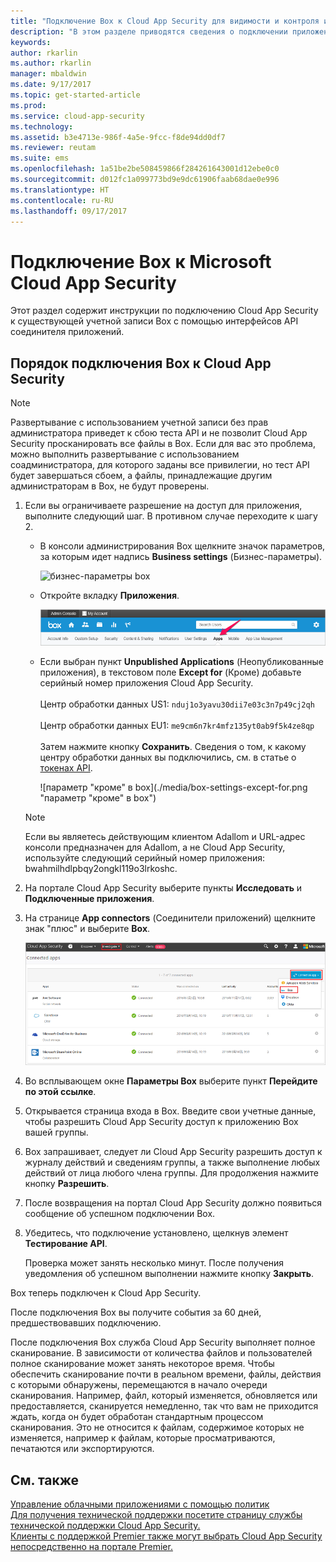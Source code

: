 ```yaml
---
title: "Подключение Box к Cloud App Security для видимости и контроля использования | Документы Майкрософт"
description: "В этом разделе приводятся сведения о подключении приложения Box к Cloud App Security с помощью соединителя API."
keywords: 
author: rkarlin
ms.author: rkarlin
manager: mbaldwin
ms.date: 9/17/2017
ms.topic: get-started-article
ms.prod: 
ms.service: cloud-app-security
ms.technology: 
ms.assetid: b3e4713e-986f-4a5e-9fcc-f8de94dd0df7
ms.reviewer: reutam
ms.suite: ems
ms.openlocfilehash: 1a51be2be508459866f284261643001d12ebe0c0
ms.sourcegitcommit: d012fc1a099773bd9e9dc61906faab68dae0e996
ms.translationtype: HT
ms.contentlocale: ru-RU
ms.lasthandoff: 09/17/2017
---
```

# <a name="connect-box-to-microsoft-cloud-app-security"></a>Подключение Box к Microsoft Cloud App Security
Этот раздел содержит инструкции по подключению Cloud App Security к существующей учетной записи Box с помощью интерфейсов API соединителя приложений.  
  
## <a name="how-to-connect-box-to-cloud-app-security"></a>Порядок подключения Box к Cloud App Security  
  
> [!NOTE]  
>  Развертывание с использованием учетной записи без прав администратора приведет к сбою теста API и не позволит Cloud App Security просканировать все файлы в Box. Если для вас это проблема, можно выполнить развертывание с использованием соадминистратора, для которого заданы все привилегии, но тест API будет завершаться сбоем, а файлы, принадлежащие другим администраторам в Box, не будут проверены.  
  
1.  Если вы ограничиваете разрешение на доступ для приложения, выполните следующий шаг. В противном случае переходите к шагу 2.  
  
    -   В консоли администрирования Box щелкните значок параметров, за которым идет надпись **Business settings** (Бизнес-параметры).  
  
         ![бизнес-параметры box](./media/box-business-settings.png "бизнес-параметры box")  
  
    -   Откройте вкладку **Приложения**.  
  
         ![приложения box](./media/box-apps.png "приложения box")  
  
    -   Если выбран пункт **Unpublished Applications** (Неопубликованные приложения), в текстовом поле **Except for** (Кроме) добавьте серийный номер приложения Cloud App Security.<br></br>Центр обработки данных US1: `nduj1o3yavu30dii7e03c3n7p49cj2qh` <br></br>Центр обработки данных EU1: `me9cm6n7kr4mfz135yt0ab9f5k4ze8qp`<br></br>Затем нажмите кнопку **Сохранить**. Сведения о том, к какому центру обработки данных вы подключились, см. в статье о [токенах API](api-tokens.md). 
  
         ![параметр "кроме" в box](./media/box-settings-except-for.png "параметр "кроме" в box")  
  
    > [!NOTE]  
    >  Если вы являетесь действующим клиентом Adallom и URL-адрес консоли предназначен для Adallom, а не Cloud App Security, используйте следующий серийный номер приложения: bwahmilhdlpbqy2ongkl119o3lrkoshc.  
  
2.  На портале Cloud App Security выберите пункты **Исследовать** и **Подключенные приложения**.  
  
3.  На странице **App connectors** (Соединители приложений) щелкните знак "плюс" и выберите **Box**.  
  
     ![подключение box](./media/connect-box.png "подключение box")  
  
4.  Во всплывающем окне **Параметры Box** выберите пункт **Перейдите по этой ссылке**.  
  
5.  Открывается страница входа в Box. Введите свои учетные данные, чтобы разрешить Cloud App Security доступ к приложению Box вашей группы.  
  
6.  Box запрашивает, следует ли Cloud App Security разрешить доступ к журналу действий и сведениям группы, а также выполнение любых действий от лица любого члена группы. Для продолжения нажмите кнопку **Разрешить**.  
  
7.  После возвращения на портал Cloud App Security должно появиться сообщение об успешном подключении Box.  
  
8.  Убедитесь, что подключение установлено, щелкнув элемент **Тестирование API**.  
  
     Проверка может занять несколько минут. После получения уведомления об успешном выполнении нажмите кнопку **Закрыть**.  
  
Box теперь подключен к Cloud App Security.  
 
После подключения Box вы получите события за 60 дней, предшествовавших подключению.
  
После подключения Box служба Cloud App Security выполняет полное сканирование. В зависимости от количества файлов и пользователей полное сканирование может занять некоторое время. Чтобы обеспечить сканирование почти в реальном времени, файлы, действия с которыми обнаружены, перемещаются в начало очереди сканирования. Например, файл, который изменяется, обновляется или предоставляется, сканируется немедленно, так что вам не приходится ждать, когда он будет обработан стандартным процессом сканирования. Это не относится к файлам, содержимое которых не изменяется, например к файлам, которые просматриваются, печатаются или экспортируются.
  
## <a name="see-also"></a>См. также  
[Управление облачными приложениями с помощью политик](control-cloud-apps-with-policies.md)   
[Для получения технической поддержки посетите страницу службы технической поддержки Cloud App Security.](http://support.microsoft.com/oas/default.aspx?prid=16031)   
[Клиенты с поддержкой Premier также могут выбрать Cloud App Security непосредственно на портале Premier.](https://premier.microsoft.com/)  
  
  